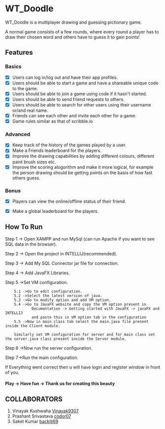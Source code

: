 
# WT_Doodle

WT_Doodle is a multiplayer drawing and guessing pictionary game.

A normal game consists of a few rounds, where every round a player has to draw their chosen word and others have to guess it to gain points!


## Features
### Basics
- [x] Users can log in/log out and have their app profiles.
- [x] Users should be able to start a game and have a shareable unique code to the game.
- [x] Users should be able to join a game using code if it hasn't started.
- [x] Users should be able to send friend requests to others.
- [x] Users should be able to search for other users using their username or/and real name.
- [x] Friends can see each other and invite each other for a game.
- [x] Game rules similar as that of scribble.io
### Advanced
- [x] Keep track of the history of the games played by a user.
- [x] Make a Friends leaderboard for the players.
- [x] Improve the drawing capabilities by adding different colours, different paint brush sizes etc.
- [x] Improve the scoring alogorithm and make it more logical, for example the person drawing should be getting points on the basis of how fast others guess.
### Bonus
- [x] Players can view the online/offline status of their friend.
- [x] Make a global leaderboard for the players.


## How To Run
Step 1 -> Open XAMPP and run MySql (can run Apache if you want to see SQL data in the browser).

Step 2 -> Open the project in INTELLIJ(recommended).

Step 3 -> Add My SQL Connector jar file for connection.

Step 4 -> Add JavaFX Libraries.

Step 5 ->Set VM configuration.

        5.1 ->Go to edit configuration.
        5.2 ->Select the latest version of java.
        5.3 ->Go to modify option and add VM option.
        5.4 ->Go to JavaFX website and copy the VM option present in 
                Documentation -> Getting started with JavaFX -> javaFX and INTELLIJ
                and paste this in VM option tab in the configuration
        5.5 ->Now in main class tab select the main.java file present inside the Client module.

        Similarly set VM configuration for server and for main class set the server.java class present inside the Server module.

Step 6 ->Now run the server configuration.

Step 7->Run the main configuration.

If Everything went correct then u will have login and register window in front of you.
#### Play -> Have fun -> Thank us for creating this beauty




## COLLABORATORS

1. Vinayak Kushwaha  [Vinayak9307](https://github.com/Vinayak9307)
2. Prashant Srivastava  [codor07](https://github.com/codor07)
3. Saket Kumar  [backlit69](https://github.com/backlit69)

